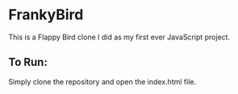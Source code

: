 # FrankyBird
This is a Flappy Bird clone I did as my first ever JavaScript project. 

## To Run:
Simply clone the repository and open the index.html file. 

